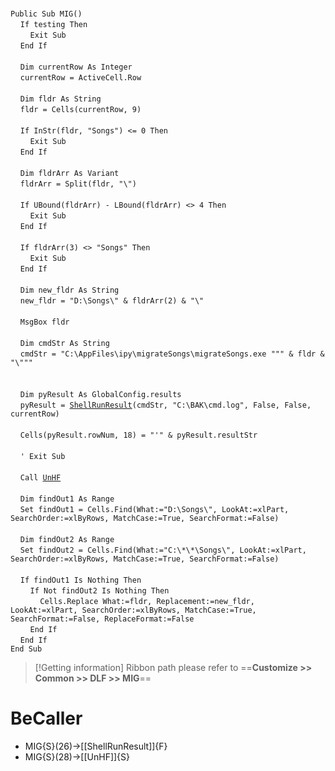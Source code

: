 &nbsp;  &nbsp;  &nbsp;  &nbsp;  
`Public Sub MIG()`  
&nbsp;&nbsp;&nbsp;&nbsp;`If testing Then`  
&nbsp;&nbsp;&nbsp;&nbsp;&nbsp;&nbsp;&nbsp;&nbsp;`Exit Sub`  
&nbsp;&nbsp;&nbsp;&nbsp;`End If`  
&nbsp;  &nbsp;  &nbsp;  &nbsp;  
&nbsp;&nbsp;&nbsp;&nbsp;`Dim currentRow As Integer`  
&nbsp;&nbsp;&nbsp;&nbsp;`currentRow = ActiveCell.Row`  
&nbsp;  &nbsp;  &nbsp;  &nbsp;  
&nbsp;&nbsp;&nbsp;&nbsp;`Dim fldr As String`  
&nbsp;&nbsp;&nbsp;&nbsp;`fldr = Cells(currentRow, 9)`  
&nbsp;  &nbsp;  &nbsp;  &nbsp;  
&nbsp;&nbsp;&nbsp;&nbsp;`If InStr(fldr, "Songs") <= 0 Then`  
&nbsp;&nbsp;&nbsp;&nbsp;&nbsp;&nbsp;&nbsp;&nbsp;`Exit Sub`  
&nbsp;&nbsp;&nbsp;&nbsp;`End If`  
&nbsp;  &nbsp;  &nbsp;  &nbsp;  
&nbsp;&nbsp;&nbsp;&nbsp;`Dim fldrArr As Variant`  
&nbsp;&nbsp;&nbsp;&nbsp;`fldrArr = Split(fldr, "\")`  
&nbsp;  &nbsp;  &nbsp;  &nbsp;  
&nbsp;&nbsp;&nbsp;&nbsp;`If UBound(fldrArr) - LBound(fldrArr) <> 4 Then`  
&nbsp;&nbsp;&nbsp;&nbsp;&nbsp;&nbsp;&nbsp;&nbsp;`Exit Sub`  
&nbsp;&nbsp;&nbsp;&nbsp;`End If`  
&nbsp;  &nbsp;  &nbsp;  &nbsp;  
&nbsp;&nbsp;&nbsp;&nbsp;`If fldrArr(3) <> "Songs" Then`  
&nbsp;&nbsp;&nbsp;&nbsp;&nbsp;&nbsp;&nbsp;&nbsp;`Exit Sub`  
&nbsp;&nbsp;&nbsp;&nbsp;`End If`  
&nbsp;  &nbsp;  &nbsp;  &nbsp;  
&nbsp;&nbsp;&nbsp;&nbsp;`Dim new_fldr As String`  
&nbsp;&nbsp;&nbsp;&nbsp;`new_fldr = "D:\Songs\" & fldrArr(2) & "\"`  
&nbsp;  &nbsp;  &nbsp;  &nbsp;  
&nbsp;&nbsp;&nbsp;&nbsp;`MsgBox fldr`  
&nbsp;  &nbsp;  &nbsp;  &nbsp;  
&nbsp;&nbsp;&nbsp;&nbsp;`Dim cmdStr As String`  
&nbsp;&nbsp;&nbsp;&nbsp;`cmdStr = "C:\AppFiles\ipy\migrateSongs\migrateSongs.exe """ & fldr & "\"""`  
&nbsp;  &nbsp;  &nbsp;  &nbsp;  
&nbsp;  &nbsp;  &nbsp;  &nbsp;  
&nbsp;&nbsp;&nbsp;&nbsp;`Dim pyResult As GlobalConfig.results`  
&nbsp;&nbsp;&nbsp;&nbsp;`pyResult = `[`ShellRunResult`](ShellRunResult)`(cmdStr, "C:\BAK\cmd.log", False, False, currentRow)`  
&nbsp;  &nbsp;  &nbsp;  &nbsp;  
&nbsp;&nbsp;&nbsp;&nbsp;`Cells(pyResult.rowNum, 18) = "'" & pyResult.resultStr`  
&nbsp;  &nbsp;  &nbsp;  &nbsp;  
&nbsp;&nbsp;&nbsp;&nbsp;`' Exit Sub`  
&nbsp;  &nbsp;  &nbsp;  &nbsp;  
&nbsp;&nbsp;&nbsp;&nbsp;`Call `[`UnHF`](UnHF)  
&nbsp;  &nbsp;  &nbsp;  &nbsp;  
&nbsp;&nbsp;&nbsp;&nbsp;`Dim findOut1 As Range`  
&nbsp;&nbsp;&nbsp;&nbsp;`Set findOut1 = Cells.Find(What:="D:\Songs\", LookAt:=xlPart, SearchOrder:=xlByRows, MatchCase:=True, SearchFormat:=False)`  
&nbsp;  &nbsp;  &nbsp;  &nbsp;  
&nbsp;&nbsp;&nbsp;&nbsp;`Dim findOut2 As Range`  
&nbsp;&nbsp;&nbsp;&nbsp;`Set findOut2 = Cells.Find(What:="C:\*\*\Songs\", LookAt:=xlPart, SearchOrder:=xlByRows, MatchCase:=True, SearchFormat:=False)`  
&nbsp;  &nbsp;  &nbsp;  &nbsp;  
&nbsp;&nbsp;&nbsp;&nbsp;`If findOut1 Is Nothing Then`  
&nbsp;&nbsp;&nbsp;&nbsp;&nbsp;&nbsp;&nbsp;&nbsp;`If Not findOut2 Is Nothing Then`  
&nbsp;&nbsp;&nbsp;&nbsp;&nbsp;&nbsp;&nbsp;&nbsp;&nbsp;&nbsp;&nbsp;&nbsp;`Cells.Replace What:=fldr, Replacement:=new_fldr, LookAt:=xlPart, SearchOrder:=xlByRows, MatchCase:=True, SearchFormat:=False, ReplaceFormat:=False`  
&nbsp;&nbsp;&nbsp;&nbsp;&nbsp;&nbsp;&nbsp;&nbsp;`End If`  
&nbsp;&nbsp;&nbsp;&nbsp;`End If`  
`End Sub`  


> [!Getting information]
> Ribbon path please refer to ==**Customize >> Common >> DLF >> MIG**==


# BeCaller
- MIG{S}(26)->[[ShellRunResult]]{F}
- MIG{S}(28)->[[UnHF]]{S}

